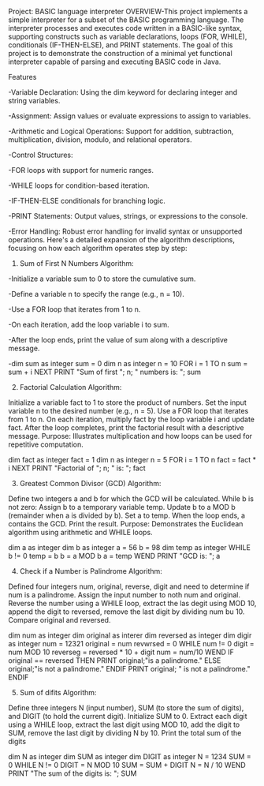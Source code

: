 Project: BASIC language interpreter
OVERVIEW-This project implements a simple interpreter for a subset of the BASIC programming language. The interpreter processes and executes code written in a BASIC-like syntax, supporting constructs such as variable declarations, loops (FOR, WHILE), conditionals (IF-THEN-ELSE), and PRINT statements. The goal of this project is to demonstrate the construction of a minimal yet functional interpreter capable of parsing and executing BASIC code in Java.


Features

-Variable Declaration: Using the dim keyword for declaring integer and string variables.

-Assignment: Assign values or evaluate expressions to assign to variables.

-Arithmetic and Logical Operations: Support for addition, subtraction, multiplication, division, modulo, and relational operators.

-Control Structures:

-FOR loops with support for numeric ranges.

-WHILE loops for condition-based iteration.

-IF-THEN-ELSE conditionals for branching logic.

-PRINT Statements: Output values, strings, or expressions to the console.

-Error Handling: Robust error handling for invalid syntax or unsupported operations.
Here's a detailed expansion of the algorithm descriptions, focusing on how each algorithm operates step by step:

1. Sum of First N Numbers
Algorithm:

-Initialize a variable sum to 0 to store the cumulative sum.

-Define a variable n to specify the range (e.g., n = 10).

-Use a FOR loop that iterates from 1 to n.

-On each iteration, add the loop variable i to sum.

-After the loop ends, print the value of sum along with a descriptive message.

-dim sum as integer
   sum = 0
    dim n as integer
     n = 10
    FOR i = 1 TO n
        sum = sum + i
    NEXT
    PRINT "Sum of first "; n; " numbers is: "; sum



2. Factorial Calculation
Algorithm:

Initialize a variable fact to 1 to store the product of numbers.
Set the input variable n to the desired number (e.g., n = 5).
Use a FOR loop that iterates from 1 to n.
On each iteration, multiply fact by the loop variable i and update fact.
After the loop completes, print the factorial result with a descriptive message.
Purpose: Illustrates multiplication and how loops can be used for repetitive computation.

dim fact as integer
    fact = 1
    dim n as integer
    n = 5
    FOR i = 1 TO n
        fact = fact * i
    NEXT
    PRINT "Factorial of "; n; " is: "; fact



3. Greatest Common Divisor (GCD)
Algorithm:

Define two integers a and b for which the GCD will be calculated.
While b is not zero:
Assign b to a temporary variable temp.
Update b to a MOD b (remainder when a is divided by b).
Set a to temp.
When the loop ends, a contains the GCD. Print the result.
Purpose: Demonstrates the Euclidean algorithm using arithmetic and WHILE loops.

dim a as integer
    dim b as integer
    a = 56
    b = 98
    dim temp as integer
    WHILE b != 0
        temp = b
        b = a MOD b
        a = temp
    WEND
    PRINT "GCD is: "; a



4. Check if a Number is Palindrome
Algorithm:

Defined four integers num, original, reverse, digit and need to determine if num is a palindrome.
Assign the input number to noth num and original.
Reverse the number using a WHILE loop, extract the las degit using MOD 10, append the digit to reversed, remove the last digit by dividing num bu 10.
Compare original and reversed.

dim num as integer
    dim original as interer
    dim reversed as integer
    dim digir as integer
    num = 12321
    original = num
    revwrsed = 0
    WHILE num != 0
        digit  = num MOD 10
        reverseg = reversed * 10 + digit
        num = num/10
    WEND
    IF original == reversed THEN
       PRINT original;"is a palindrome."
    ELSE original;"is not a palindrome."
    ENDIF
    PRINT original; " is not a palindrome."
    ENDIF

                

5. Sum of difits
Algorithm:

Define three integers N (input number), SUM (to store the sum of digits), and DIGIT (to hold the current digit). Initialize SUM to 0.
Extract each digit using a WHILE loop, extract the last digit using MOD 10, add the digit to SUM, remove the last digit by dividing N by 10.
Print the total sum of the digits

dim N as integer
    dim SUM as integer
    dim DIGIT as integer
    N = 1234
    SUM = 0
    WHILE N != 0
        DIGIT = N MOD 10
        SUM = SUM + DIGIT
        N = N / 10
    WEND
    PRINT "The sum of the digits is: "; SUM


